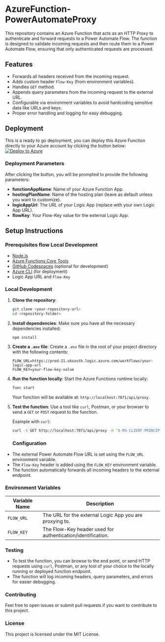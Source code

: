 # AzureFunction-PowerAutomateProxy
This repository contains an Azure Function that acts as an HTTP Proxy to authenticate and forward requests to a Power Automate Flow. The function is designed to validate incoming requests and then route them to a Power Automate Flow, ensuring that only authenticated requests are processed.

## Features

- Forwards all headers received from the incoming request.
- Adds custom header `Flow-Key` (from environment variables).
- Handles `GET` method.
- Appends query parameters from the incoming request to the external URL.
- Configurable via environment variables to avoid hardcoding sensitive data like URLs and keys.
- Proper error handling and logging for easy debugging.

## Deployment
This is a ready to go deployment, you can deploy this Azure Function directly to your Azure account by clicking the button below:
[![Deploy to Azure](https://aka.ms/deploytoazurebutton)](https://portal.azure.com/#create/Microsoft.Template/uri/https%3A%2F%2Fraw.githubusercontent.com%2Fitweedie%2FAzureFunction-Proxy%2Fmain%2Fazuredeploy.json)

### Deployment Parameters

After clicking the button, you will be prompted to provide the following parameters:

- **functionAppName**: Name of your Azure Function App.
- **hostingPlanName**: Name of the hosting plan (leave as default unless you want to customize).
- **logicAppUrl**: The URL of your Logic App (replace with your own Logic App URL).
- **flowKey**: Your Flow-Key value for the external Logic App.

## Setup Instructions

### Prerequisites flow Local Development

- [Node.js](https://nodejs.org/en/download/)
- [Azure Functions Core Tools](https://docs.microsoft.com/en-us/azure/azure-functions/functions-run-local)
- [GitHub Codespaces](https://docs.github.com/en/codespaces/getting-started/quickstart) (optional for development)
- [Azure CLI](https://docs.microsoft.com/en-us/cli/azure/install-azure-cli) (for deployment)
- Logic App URL and `Flow-Key`

### Local Development

1. **Clone the repository**:
    ```bash
    git clone <your-repository-url>
    cd <repository-folder>
    ```

2. **Install dependencies**:
    Make sure you have all the necessary dependencies installed:
    ```bash
    npm install
    ```

3. **Create a `.env` file**:
    Create a `.env` file in the root of your project directory with the following contents:

    ```env
    FLOW_URL=https://prod-21.uksouth.logic.azure.com/workflows/your-logic-app-url
    FLOW_KEY=your-flow-key-value
    ```

4. **Run the function locally**:
    Start the Azure Functions runtime locally:
    ```bash
    func start
    ```

    Your function will be available at: `http://localhost:7071/api/proxy`.

5. **Test the function**:
    Use a tool like `curl`, Postman, or your browser to send a `GET` or `POST` request to the function.

    Example with `curl`:
    ```bash
    curl -X GET http://localhost:7071/api/proxy -H "X-MS-CLIENT-PRINCIPAL-ID: custom-id"
    ```

    ### Configuration

- The external Power Automate Flow URL is set using the `FLOW_URL` environment variable.
- The `Flow-Key` header is added using the `FLOW_KEY` environment variable.
- The function automatically forwards all incoming headers to the external endpoint.

### Environment Variables

| Variable Name    | Description                                              |
| ---------------- | -------------------------------------------------------- |
| `FLOW_URL`  | The URL for the external Logic App you are proxying to.   |
| `FLOW_KEY`       | The Flow-Key header used for authentication/identification. |

### Testing

- To test the function, you can browse to the end point, or send HTTP requests using `curl`, Postman, or any tool of your choice to the locally running or deployed function endpoint.
- The function will log incoming headers, query parameters, and errors for easier debugging.

### Contributing

Feel free to open issues or submit pull requests if you want to contribute to this project.

### License

This project is licensed under the MIT License.
